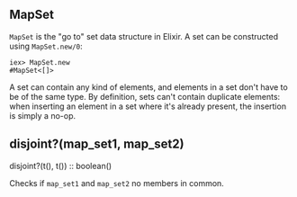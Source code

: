 MapSet
-----
`MapSet` is the "go to" set data structure in Elixir. A set can be
constructed using `MapSet.new/0`:
```
iex> MapSet.new
#MapSet<[]>
```
A set can contain any kind of elements, and elements in a set
don't have to be of the same type.
By definition, sets can't contain duplicate elements: when inserting an 
element in a set where it's already present, the insertion is simply
a no-op.




disjoint?(map_set1, map_set2)
-----
disjoint?(t(), t()) :: boolean()

Checks if `map_set1` and `map_set2` no members in common.

